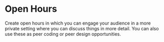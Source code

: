 # Open Hours

Create open hours in which you can engage your audience in a more private setting where you can discuss things in more detail. You can also use these as peer coding or peer design opportunities.
